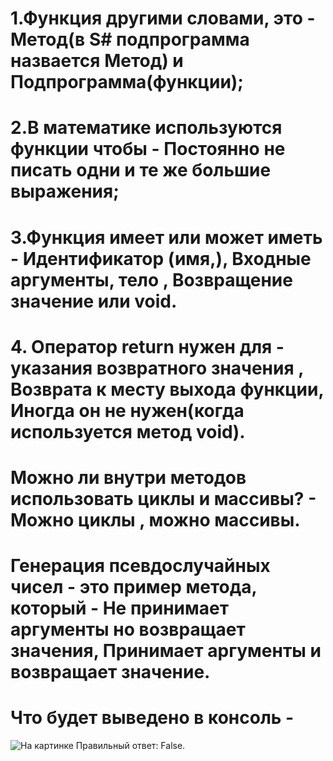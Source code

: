 # 1.Функция другими словами, это - Метод(в S# подпрограмма назвается Метод) и Подпрограмма(функции);
# 2.В математике используются функции чтобы - Постоянно не писать одни и те же большие выражения; 
# 3.Функция имеет или может иметь - Идентификатор (имя,), Входные аргументы, тело , Возвращение значение или void.
# 4. Оператор return нужен для - указания возвратного значения , Возврата к месту выхода функции, Иногда он не нужен(когда используется метод void).
# Можно ли внутри методов использовать циклы и массивы? - Можно циклы , можно массивы.
# Генерация псевдослучайных чисел - это пример метода, который - Не принимает аргументы но возвращает значения, Принимает аргументы и возвращает значение.
# Что будет выведено в консоль - 
![На картинке](lessons#4\СкриншотLS4.jpg
)
Правильный ответ: False.